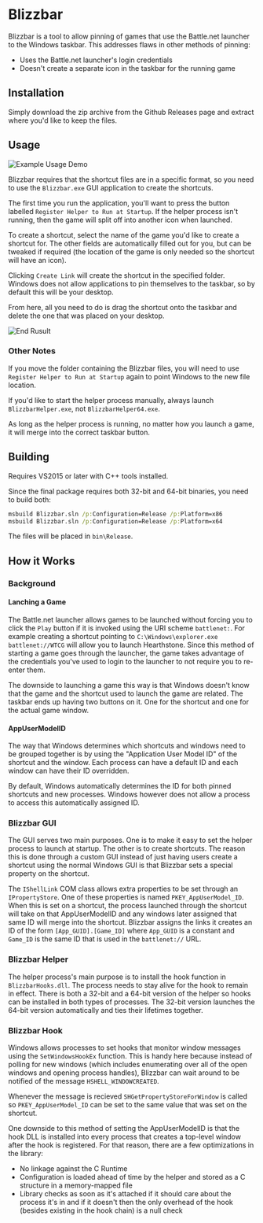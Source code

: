 # Blizzbar

Blizzbar is a tool to allow pinning of games that use the Battle.net launcher to the Windows taskbar. This addresses flaws in other methods of pinning:

* Uses the Battle.net launcher's login credentials
* Doesn't create a separate icon in the taskbar for the running game

## Installation

Simply download the zip archive from the Github Releases page and extract where you'd like to keep the files.

## Usage

![Example Usage Demo](http://imgur.com/ZsdPZNw.gif "Example Usage Demo")

Blizzbar requires that the shortcut files are in a specific format, so you need to use the `Blizzbar.exe` GUI application to create the shortcuts.

The first time you run the application, you'll want to press the button labelled `Register Helper to Run at Startup`. If the helper process isn't running, then the game will split off into another icon when launched.

To create a shortcut, select the name of the game you'd like to create a shortcut for. The other fields are automatically filled out for you, but can be tweaked if required (the location of the game is only needed so the shortcut will have an icon).

Clicking `Create Link` will create the shortcut in the specified folder. Windows does not allow applications to pin themselves to the taskbar, so by default this will be your desktop.

From here, all you need to do is drag the shortcut onto the taskbar and delete the one that was placed on your desktop.

![End Rusult](http://imgur.com/XpOwTJc.png "End Rusult")

### Other Notes

If you move the folder containing the Blizzbar files, you will need to use `Register Helper to Run at Startup` again to point Windows to the new file location.

If you'd like to start the helper process manually, always launch `BlizzbarHelper.exe`, not `BlizzbarHelper64.exe`.

As long as the helper process is running, no matter how you launch a game, it will merge into the correct taskbar button.

## Building

Requires VS2015 or later with C++ tools installed.

Since the final package requires both 32-bit and 64-bit binaries, you need to build both:

```bat
msbuild Blizzbar.sln /p:Configuration=Release /p:Platform=x86
msbuild Blizzbar.sln /p:Configuration=Release /p:Platform=x64
```

The files will be placed in `bin\Release`.

## How it Works

### Background

#### Lanching a Game
The Battle.net launcher allows games to be launched without forcing you to click the `Play` button if it is invoked using the URI scheme `battlenet:`. For example creating a shortcut pointing to `C:\Windows\explorer.exe battlenet://WTCG` will allow you to launch Hearthstone. Since this method of starting a game goes through the launcher, the game takes advantage of the credentials you've used to login to the launcher to not require you to re-enter them.

The downside to launching a game this way is that Windows doesn't know that the game and the shortcut used to launch the game are related. The taskbar ends up having two buttons on it. One for the shortcut and one for the actual game window.

#### AppUserModelID

The way that Windows determines which shortcuts and windows need to be grouped together is by using the "Application User Model ID" of the shortcut and the window. Each process can have a default ID and each window can have their ID overridden.

By default, Windows automatically determines the ID for both pinned shortcuts and new processes. Windows however does not allow a process to access this automatically assigned ID.

### Blizzbar GUI

The GUI serves two main purposes. One is to make it easy to set the helper process to launch at startup. The other is to create shortcuts. The reason this is done through a custom GUI instead of just having users create a shortcut using the normal Windows GUI is that Blizzbar sets a special property on the shortcut.

The `IShellLink` COM class allows extra properties to be set through an `IPropertyStore`. One of these properties is named `PKEY_AppUserModel_ID`. When this is set on a shortcut, the process launched through the shortcut will take on that AppUserModelID and any windows later assigned that same ID will merge into the shortcut. Blizzbar assigns the links it creates an ID of the form `[App_GUID].[Game_ID]` where `App_GUID` is a constant and `Game_ID` is the same ID that is used in the `battlenet://` URL.

### Blizzbar Helper

The helper process's main purpose is to install the hook function in `BlizzbarHooks.dll`. The process needs to stay alive for the hook to remain in effect. There is both a 32-bit and a 64-bit version of the helper so hooks can be installed in both types of processes. The 32-bit version launches the 64-bit version automatically and ties their lifetimes together.

### Blizzbar Hook

Windows allows processes to set hooks that monitor window messages using the `SetWindowsHookEx` function. This is handy here because instead of polling for new windows (which includes enumerating over all of the open windows and opening process handles), Blizzbar can wait around to be notified of the message `HSHELL_WINDOWCREATED`.

Whenever the message is recieved `SHGetPropertyStoreForWindow` is called so `PKEY_AppUserModel_ID` can be set to the same value that was set on the shortcut.

One downside to this method of setting the AppUserModelID is that the hook DLL is installed into every process that creates a top-level window after the hook is registered. For that reason, there are a few optimizations in the library:

* No linkage against the C Runtime
* Configuration is loaded ahead of time by the helper and stored as a C structure in a memory-mapped file
* Library checks as soon as it's attached if it should care about the process it's in and if it doesn't then the only overhead of the hook (besides existing in the hook chain) is a null check
